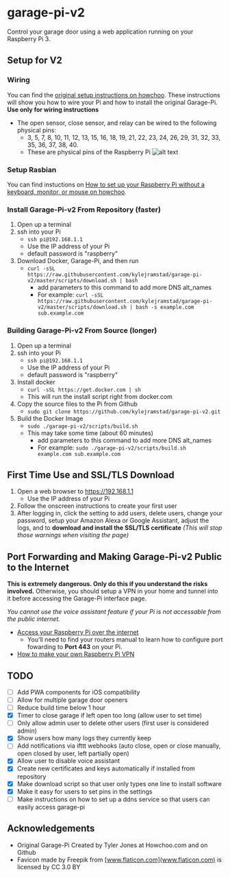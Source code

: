 # garage-pi-v2

Control your garage door using a web application running on your Raspberry Pi 3.

## Setup for V2

### Wiring
You can find the [original setup instructions on howchoo](https://howchoo.com/g/yznmzmuxywu/how-to-control-your-garage-door-from-your-phone-using-a-raspberry-pi). These instructions will show you how to wire your Pi and how to install the original Garage-Pi.
**Use only for wiring instructions**

   - The open sensor, close sensor, and relay can be wired to the following physical pins:
       - 3, 5, 7, 8, 10, 11, 12, 13, 15, 16, 18, 19, 21, 22, 23, 24, 26, 29, 31, 32, 33, 35, 36, 37, 38, 40.
       - These are physical pins of the Raspberry Pi
![alt text](https://www.bigmessowires.com/wp-content/uploads/2018/05/Raspberry-GPIO.jpg "Physical Pinout Diagram")

### Setup Rasbian
You can find instuctions on [How to set up your Raspberry Pi without a keyboard, monitor, or mouse on howchoo](https://howchoo.com/g/mzgzy2mwowj/how-to-set-up-raspberry-pi-without-keyboard-monitor-mouse).

### Install Garage-Pi-v2 From Repository (faster)
1. Open up a terminal
1. ssh into your Pi
   - ```ssh pi@192.168.1.1```
   - Use the IP address of your Pi
   - default password is "raspberry"
1. Download Docker, Garage-Pi, and then run
   - ```curl -sSL https://raw.githubusercontent.com/kylejramstad/garage-pi-v2/master/scripts/download.sh | bash```
       - add parameters to this command to add more DNS alt_names
       - For example: ```curl -sSL https://raw.githubusercontent.com/kylejramstad/garage-pi-v2/master/scripts/download.sh | bash -s example.com sub.example.com```

### Building Garage-Pi-v2 From Source (longer)
1. Open up a terminal
1. ssh into your Pi
   - ```ssh pi@192.168.1.1```
   - Use the IP address of your Pi
   - default password is "raspberry"
1. Install docker
   - ```curl -sSL https://get.docker.com | sh```
   - This will run the install script right from docker.com
1. Copy the source files to the Pi from Github
   - ```sudo git clone https://github.com/kylejramstad/garage-pi-v2.git```
1. Build the Docker Image
   - ```sudo ./garage-pi-v2/scripts/build.sh```
   - This may take some time (about 60 minutes)
       - add parameters to this command to add more DNS alt_names
       - For example: ```sudo ./garage-pi-v2/scripts/build.sh example.com sub.example.com```
   
## First Time Use and SSL/TLS Download
1. Open a web browser to https://192.168.1.1
   - Use the IP address of your Pi
1. Follow the onscreen instructions to create your first user
1. After logging in, click the setting to add users, delete users, change your password, setup your Amazon Alexa or Google Assistant, adjust the logs, and to **download and install the SSL/TLS certificate** *(This will stop those warnings when visiting the page)*

## Port Forwarding and Making Garage-Pi-v2 Public to the Internet
**This is extremely dangerous. Only do this if you understand the risks involved.**
Otherwise, you should setup a VPN in your home and tunnel into it before accessing the Garage-Pi interface page.

*You cannot use the voice assistant feature if your Pi is not accessable from the public internet.*

- [Access your Raspberry Pi over the internet](https://www.raspberrypi.org/documentation/remote-access/access-over-Internet/README.md)
  - You'll need to find your routers manual to learn how to configure port fowarding to **Port 443** on your Pi.
- [How to make your own Raspberry Pi VPN](https://howchoo.com/g/nzu3zdnjzti/raspberry-pi-vpn)

## TODO
- [ ] Add PWA components for iOS compatibility
- [ ] Allow for multiple garage door openers
- [ ] Reduce build time below 1 hour
- [x] Timer to close garage if left open too long (allow user to set time)
- [ ] Only allow admin user to delete other users (first user is considered admin)
- [x] Show users how many logs they currently keep
- [ ] Add notifications via ifttt webhooks (auto close, open or close manually, open closed by user, left partially open)
- [x] Allow user to disable voice assistant
- [x] Create new certificates and keys automatically if installed from repository
- [x] Make download script so that user only types one line to install software
- [x] Make it easy for users to set pins in the settings
- [ ] Make instructions on how to set up a ddns service so that users can easily access garage-pi

## Acknowledgements
* Original Garage-Pi Created by Tyler Jones at Howchoo.com and on Github
* Favicon made by Freepik from [www.flaticon.com](www.flaticon.com) is licensed by CC 3.0 BY
